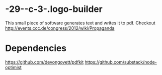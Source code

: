 -29--c-3-.logo-builder
======================

This small piece of software generates text and writes it to pdf.
Checkout http://events.ccc.de/congress/2012/wiki/Propaganda

Dependencies
=============

https://github.com/devongovett/pdfkit
https://github.com/substack/node-optimist